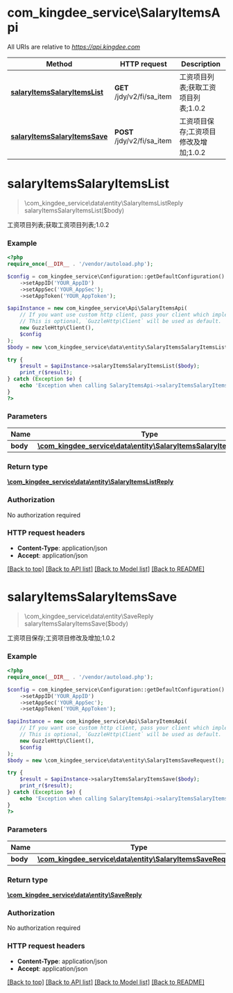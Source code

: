 # com_kingdee_service\SalaryItemsApi

All URIs are relative to *https://api.kingdee.com*

Method | HTTP request | Description
------------- | ------------- | -------------
[**salaryItemsSalaryItemsList**](SalaryItemsApi.md#salaryItemsSalaryItemsList) | **GET** /jdy/v2/fi/sa_item | 工资项目列表;获取工资项目列表;1.0.2
[**salaryItemsSalaryItemsSave**](SalaryItemsApi.md#salaryItemsSalaryItemsSave) | **POST** /jdy/v2/fi/sa_item | 工资项目保存;工资项目修改及增加;1.0.2


# **salaryItemsSalaryItemsList**
> \com_kingdee_service\data\entity\SalaryItemsListReply salaryItemsSalaryItemsList($body)

工资项目列表;获取工资项目列表;1.0.2

### Example
```php
<?php
require_once(__DIR__ . '/vendor/autoload.php');

$config = com_kingdee_service\Configuration::getDefaultConfiguration()
    ->setAppID('YOUR_AppID')
    ->setAppSec('YOUR_AppSec');
    ->setAppToken('YOUR_AppToken');

$apiInstance = new com_kingdee_service\Api\SalaryItemsApi(
    // If you want use custom http client, pass your client which implements `GuzzleHttp\ClientInterface`.
    // This is optional, `GuzzleHttp\Client` will be used as default.
    new GuzzleHttp\Client(),
    $config
);
$body = new \com_kingdee_service\data\entity\SalaryItemsSalaryItemsListReq(); // \com_kingdee_service\data\entity\SalaryItemsSalaryItemsListReq | 

try {
    $result = $apiInstance->salaryItemsSalaryItemsList($body);
    print_r($result);
} catch (Exception $e) {
    echo 'Exception when calling SalaryItemsApi->salaryItemsSalaryItemsList: ', $e->getMessage(), PHP_EOL;
}
?>
```

### Parameters

Name | Type | Description  | Notes
------------- | ------------- | ------------- | -------------
 **body** | [**\com_kingdee_service\data\entity\SalaryItemsSalaryItemsListReq**](../Model/SalaryItemsSalaryItemsListReq.md)|  | [optional]

### Return type

[**\com_kingdee_service\data\entity\SalaryItemsListReply**](../Model/SalaryItemsListReply.md)

### Authorization

No authorization required

### HTTP request headers

 - **Content-Type**: application/json
 - **Accept**: application/json

[[Back to top]](#) [[Back to API list]](../../README.md#documentation-for-api-endpoints) [[Back to Model list]](../../README.md#documentation-for-models) [[Back to README]](../../README.md)

# **salaryItemsSalaryItemsSave**
> \com_kingdee_service\data\entity\SaveReply salaryItemsSalaryItemsSave($body)

工资项目保存;工资项目修改及增加;1.0.2

### Example
```php
<?php
require_once(__DIR__ . '/vendor/autoload.php');

$config = com_kingdee_service\Configuration::getDefaultConfiguration()
    ->setAppID('YOUR_AppID')
    ->setAppSec('YOUR_AppSec');
    ->setAppToken('YOUR_AppToken');

$apiInstance = new com_kingdee_service\Api\SalaryItemsApi(
    // If you want use custom http client, pass your client which implements `GuzzleHttp\ClientInterface`.
    // This is optional, `GuzzleHttp\Client` will be used as default.
    new GuzzleHttp\Client(),
    $config
);
$body = new \com_kingdee_service\data\entity\SalaryItemsSaveRequest(); // \com_kingdee_service\data\entity\SalaryItemsSaveRequest | 

try {
    $result = $apiInstance->salaryItemsSalaryItemsSave($body);
    print_r($result);
} catch (Exception $e) {
    echo 'Exception when calling SalaryItemsApi->salaryItemsSalaryItemsSave: ', $e->getMessage(), PHP_EOL;
}
?>
```

### Parameters

Name | Type | Description  | Notes
------------- | ------------- | ------------- | -------------
 **body** | [**\com_kingdee_service\data\entity\SalaryItemsSaveRequest**](../Model/SalaryItemsSaveRequest.md)|  |

### Return type

[**\com_kingdee_service\data\entity\SaveReply**](../Model/SaveReply.md)

### Authorization

No authorization required

### HTTP request headers

 - **Content-Type**: application/json
 - **Accept**: application/json

[[Back to top]](#) [[Back to API list]](../../README.md#documentation-for-api-endpoints) [[Back to Model list]](../../README.md#documentation-for-models) [[Back to README]](../../README.md)


